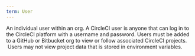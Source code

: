 ```yaml
---
term: User
---
```


An individual user within an org. A CircleCI user is anyone that can log in to the CircleCI platform with a username and password. Users must be added to a GitHub or Bitbucket org to view or follow associated CircleCI projects.  Users may not view project data that is stored in environment variables.  
